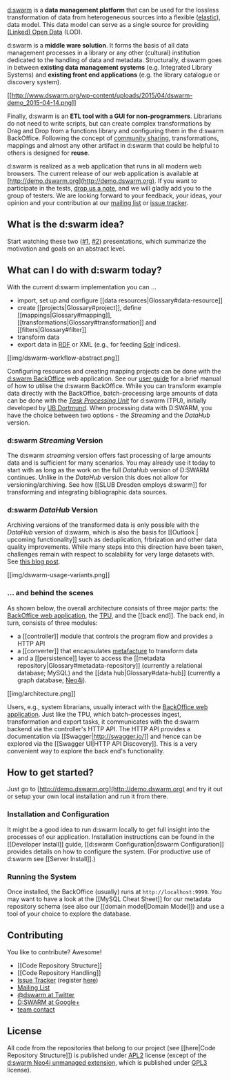[d:swarm](http://dswarm.org) is a **data management platform** that can be used for the lossless transformation of data from heterogeneous sources into a flexible ([elastic](http://en.wikipedia.org/wiki/Elasticity_%28data_store%29)), data model. This data model can serve as a single source for providing  [(Linked) Open Data](http://en.wikipedia.org/wiki/Linked_data) (LOD).

d:swarm is a **middle ware solution**. It forms the basis of all data management processes in a library or any other (cultural) institution dedicated to the handling of data and metadata.  Structurally, d:swarm goes in between **existing data management systems** (e.g. Integrated Library Systems) and **existing front end applications** (e.g. the library catalogue or discovery system).

[[http://www.dswarm.org/wp-content/uploads/2015/04/dswarm-demo_2015-04-14.png]]

Finally, d:swarm is an **ETL tool with a GUI for non-programmers**. Librarians do not need to write scripts, but can create complex transformations by Drag and Drop from a functions library and configuring them in the d:swarm BackOffice. Following the concept of [community sharing](http://en.wikipedia.org/wiki/Sharing), transformations, mappings and almost any other artifact in d:swarm that could be helpful to others is designed for **reuse**.

d:swarm is realized as a web application that runs in all modern web browsers. The current release of our web application is available at [http://demo.dswarm.org](http://demo.dswarm.org). If you want to participate in the tests, [drop us a note](mailto:team@dswarm.org), and we will gladly add you to the group of testers. We are looking forward to your feedback, your ideas, your opinion and your contribution at our [mailing list](https://groups.google.com/forum/#!forum/dswarm) or [issue tracker](https://jira.slub-dresden.de).

## What is the d:swarm idea?

Start watching these two ([#1](http://prezi.com/0zh_ypsezu6i/), [#2](http://www.slideshare.net/JensMittelbach/dswarm-a-library-data-management-platform-based-on-a-linked-open-data-approach)) presentations, which summarize the motivation and goals on an abstract level.

## What can I do with d:swarm today?

With the current d:swarm implementation you can ...
 * import, set up and configure [[data resources|Glossary#data-resource]]
 * create [[projects|Glossary#project]], define [[mappings|Glossary#mapping]], [[transformations|Glossary#transformation]] and [[filters|Glossary#filter]]
 * transform data
 * export data in [RDF](http://en.wikipedia.org/wiki/Resource_Description_Framework) or XML (e.g., for feeding [Solr](http://lucene.apache.org/solr/) indices).

<!--- source code for image currently stored by jan -->
[[img/dswarm-workflow-abstract.png]]

Configuring resources and creating mapping projects can be done with the [d:swarm BackOffice](http://demo.dswarm.org) web application. See our [user guide](https://github.com/dswarm/dswarm-documentation/wiki/Overview) for a brief manual of how to utilise the d:swarm BackOffice. While you can transform example data directly with the BackOffice, batch-processing large amounts of data can be done with the *[Task Processing Unit](https://github.com/dswarm/task-processing-unit-for-dswarm)* for d:swarm (TPU), initially developed by [UB Dortmund](https://www.ub.uni-dortmund.de/). When processing data with D:SWARM, you have the choice between two options - the *Streaming* and the *DataHub* version.

### d:swarm *Streaming* Version

The d:swarm *streaming* version offers fast processing of large amounts data and is sufficient for many scenarios. You may already use it today to start with as long as the work on the full *DataHub* version of D:SWARM continues. Unlike in the *DataHub* version this does not allow for versioning/archiving. See how  [[SLUB Dresden employs d:swarm]] for transforming and integrating bibliographic data sources.

### d:swarm *DataHub* Version

Archiving versions of the transformed data is only possible with the *DataHub* version of d:swarm, which is also the basis for [[Outlook | upcoming functionality]] such as deduplication, frbrization and other data quality improvements. While many steps into this direction have been taken, challenges remain with respect to scalability for very large datasets with. See [this blog post](http://www.slub-dresden.de/blog-post-on-challenges-property-graph-handling).

<!--- source code for image currently stored by jan -->
[[img/dswarm-usage-variants.png]]

### ... and behind the scenes

As shown below, the overall architecture consists of three major parts: the [BackOffice web application](http://demo.dswarm.org), the [TPU](https://github.com/dswarm/task-processing-unit-for-dswarm), and the [[back end]]. The back end, in turn, consists of three modules: 
 * a [[controller]] module that controls the program flow and provides a HTTP API
 * a [[converter]] that encapsulates [metafacture](https://github.com/culturegraph/metafacture-core) to transform data
 * and a [[persistence]] layer to access the [[metadata repository|Glossary#metadata-repository]] (currently a relational database; MySQL) and the [[data hub|Glossary#data-hub]] (currently a graph database; [Neo4j](http://www.neo4j.org)).

[[img/architecture.png]]

Users, e.g., system librarians, usually interact with the [BackOffice web application](http://demo.dswarm.org). Just like the TPU, which batch-processes ingest, transformation and export tasks, it communicates with the d:swarm backend via the controller's HTTP API.
The HTTP API provides a documentation via [[Swagger|http://swagger.io/]] and hence can be explored via the [[Swagger UI|HTTP API Discovery]]. This is a very convenient way to explore the back end's functionality. 

## How to get started?

Just go to [http://demo.dswarm.org](http://demo.dswarm.org) and try it out or setup your own local installation and run it from there.

### Installation and Configuration

It might be a good idea to run d:swarm locally to get full insight into the processes of our application.
Installation instructions can be found in the [[Developer Install]] guide, [[d:swarm Configuration|dswarm Configuration]] provides details on how to configure the system. (For productive use of d:swarm see [[Server Install]].)

### Running the System

Once installed, the BackOffice (usually) runs at `http://localhost:9999`.  You may want to have a look at the [[MySQL Cheat Sheet]] for our metadata repository schema (see also our [[domain model|Domain Model]]) and use a tool of your choice to explore the database.

## Contributing

You like to contribute? Awesome!

* [[Code Repository Structure]]
* [[Code Repository Handling]]
* [Issue Tracker](https://jira.slub-dresden.de) (register [here](https://jira.slub-dresden.de/secure/ContactAdministrators!default.jspa))
* [Mailing List](https://groups.google.com/forum/#!forum/dswarm)
* [@dswarm at Twitter](https://twitter.com/dswarm)
* [D:SWARM at Google+](https://plus.google.com/u/0/b/113858333420496787463/113858333420496787463/posts)
* [team contact](mailto:team@dswarm.org)

## License

All code from the repositories that belong to our project (see [[here|Code Repository Structure]]) is published under [APL2](http://www.apache.org/licenses/LICENSE-2.0) license (except of the [d:swarm Neo4j unmanaged extension](https://github.com/dswarm/dswarm-graph-neo4j), which is published under [GPL3](http://www.gnu.org/copyleft/gpl.html) license).
